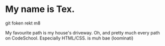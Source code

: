 My name is Tex.
===============
git foken rekt m8

My favourite path is my house's driveway. Oh, and pretty much every path on CodeSchool. Especially HTML/CSS. is muh bae
(loominati)